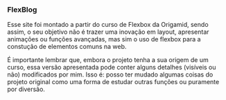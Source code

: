 ### FlexBlog
<p>
    Esse site foi montado a partir do curso de Flexbox da Origamid, sendo assim, o seu objetivo não é trazer uma inovação em layout, apresentar animações ou funções avançadas, mas sim o uso de flexbox para a constução de elementos comuns na web.
</p>
<p>
    É importante lembrar que, embora o projeto tenha a sua origem de um curso, essa versão apresentada pode conter alguns detalhes (visíveis ou não) modificados por mim. Isso é: posso ter mudado algumas coisas do projeto original como uma forma de estudar outras funções ou puramente por diversão.
</p>